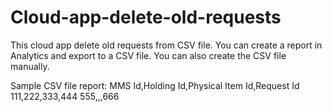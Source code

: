# Cloud-app-delete-old-requests
 
 This cloud app delete old requests from CSV file.
 You can create a report in Analytics and export to a CSV file.
 You can also create the CSV file manually.
 
 Sample CSV file report:
  MMS Id,Holding Id,Physical Item Id,Request Id
  111,222,333,444
  555,,,666



